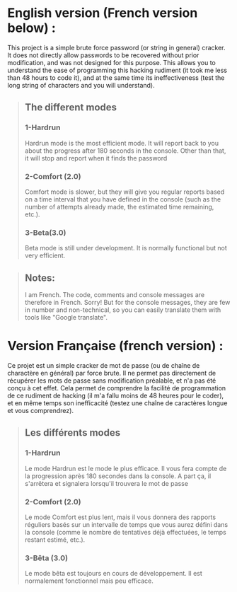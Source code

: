 # English version (French version below) :

This project is a simple brute force password (or string in general) cracker. It does not directly allow passwords to be recovered without prior modification, and was not designed for this purpose. This allows you to understand the ease of programming this hacking rudiment (it took me less than 48 hours to code it), and at the same time its ineffectiveness (test the long string of characters and you will understand).

> ## The different modes
>
> ### 1-Hardrun
>
> Hardrun mode is the most efficient mode. It will report back to you about the progress after 180 seconds in the console. Other than that, it will stop and report when it finds the password
>
> ### 2-Comfort (2.0)
>
> Comfort mode is slower, but they will give you regular reports based on a time interval that you have defined in the console (such as the number of attempts already made, the estimated time remaining, etc.).
>
> ### 3-Beta(3.0)
>
> Beta mode is still under development. It is normally functional but not very efficient.

>## Notes:
>
>I am French. The code, comments and console messages are therefore in French. Sorry!
>But for the console messages, they are few in number and non-technical, so you can easily translate them with tools like "Google translate".

# Version Française (french version) : 

Ce projet est un simple cracker de mot de passe (ou de chaîne de charactère en général) par force brute. Il ne permet pas directement de récupérer les mots de passe sans modification préalable, et n'a pas été conçu à cet effet. Cela permet de comprendre la facilité de programmation de ce rudiment de hacking (il m'a fallu moins de 48 heures pour le coder), et en même temps son inefficacité (testez une chaîne de caractères longue et vous comprendrez).

> ## Les différents modes
>
> ### 1-Hardrun
>
> Le mode Hardrun est le mode le plus efficace. Il vous fera compte de la progression après 180 secondes dans la console. A part ça, il s'arrêtera et signalera lorsqu'il trouvera le mot de passe
>
> ### 2-Comfort (2.0)
>
> Le mode Comfort est plus lent, mais il vous donnera des rapports réguliers basés sur un intervalle de temps que vous aurez défini dans la console (comme le nombre de tentatives déjà effectuées, le temps restant estimé, etc.).
>
> ### 3-Bêta (3.0)
>
> Le mode bêta est toujours en cours de développement. Il est normalement fonctionnel mais peu efficace.
